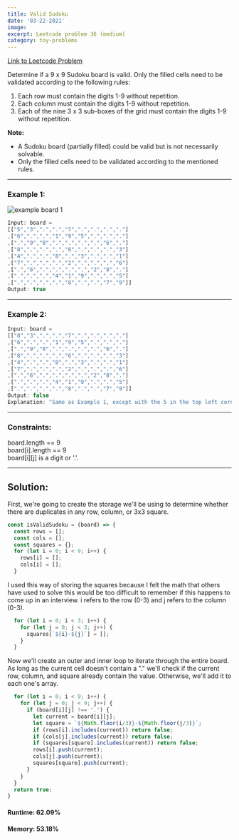```yaml
---
title: Valid Sudoku
date: '03-22-2021'
image:
excerpt: Leetcode problem 36 (medium)
category: toy-problems
---
```

[Link to Leetcode Problem](https://leetcode.com/problems/valid-sudoku/)  

Determine if a 9 x 9 Sudoku board is valid. Only the filled cells need to be validated according to the following rules:
1. Each row must contain the digits 1-9 without repetition.
2. Each column must contain the digits 1-9 without repetition.
3. Each of the nine 3 x 3 sub-boxes of the grid must contain the digits 1-9 without repetition.  

**Note:**
* A Sudoku board (partially filled) could be valid but is not necessarily solvable.
* Only the filled cells need to be validated according to the mentioned rules.

---

### Example 1:

![example board 1](sudoku.png)

```js
Input: board =  
[["5","3",".",".","7",".",".",".","."]  
,["6",".",".","1","9","5",".",".","."]  
,[".","9","8",".",".",".",".","6","."]  
,["8",".",".",".","6",".",".",".","3"]  
,["4",".",".","8",".","3",".",".","1"]  
,["7",".",".",".","2",".",".",".","6"]  
,[".","6",".",".",".",".","2","8","."]  
,[".",".",".","4","1","9",".",".","5"]  
,[".",".",".",".","8",".",".","7","9"]]  
Output: true
```

---

### Example 2:  

```js
Input: board =  
[["8","3",".",".","7",".",".",".","."]  
,["6",".",".","1","9","5",".",".","."]  
,[".","9","8",".",".",".",".","6","."]  
,["8",".",".",".","6",".",".",".","3"]  
,["4",".",".","8",".","3",".",".","1"]  
,["7",".",".",".","2",".",".",".","6"]  
,[".","6",".",".",".",".","2","8","."]  
,[".",".",".","4","1","9",".",".","5"]  
,[".",".",".",".","8",".",".","7","9"]]  
Output: false  
Explanation: "Same as Example 1, except with the 5 in the top left corner being modified to 8. Since there are two 8's in the top left 3x3 sub-box, it is invalid."
```

---
 
### Constraints: 
board.length == 9  
board[i].length == 9  
board[i][j] is a digit or '.'.

---

## Solution:
First, we're going to create the storage we'll be using to determine whether there are duplicates in any row, column, or 3x3 square.
```js
const isValidSudoku = (board) => {
  const rows = [];
  const cols = [];
  const squares = {};
  for (let i = 0; i < 9; i++) {
    rows[i] = [];
    cols[i] = [];
  }
```
I used this way of storing the squares because I felt the math that others have used to solve this would be too difficult to remember if this happens to come up in an interview. i refers to the row (0-3) and j refers to the column (0-3). 
```js
  for (let i = 0; i < 3; i++) {
    for (let j = 0; j < 3; j++) {
      squares[`${i}-${j}`] = [];
    }
  }
```
Now we'll create an outer and inner loop to iterate through the entire board. As long as the current cell doesn't contain a "." we'll check if the current row, column, and square already contain the value. Otherwise, we'll add it to each one's array.
```js
  for (let i = 0; i < 9; i++) {
    for (let j = 0; j < 9; j++) {
      if (board[i][j] !== '.') {
        let current = board[i][j];
        let square = `${Math.floor(i/3)}-${Math.floor(j/3)}`;
        if (rows[i].includes(current)) return false;
        if (cols[j].includes(current)) return false;
        if (squares[square].includes(current)) return false;
        rows[i].push(current);
        cols[j].push(current);
        squares[square].push(current);
      }
    }
  }
  return true;
}
```

#### Runtime: 62.09%
#### Memory: 53.18%